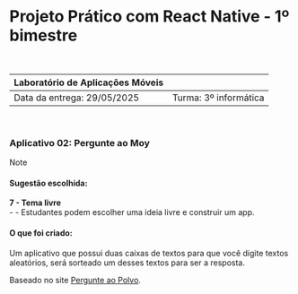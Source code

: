 <h1>Projeto Prático com React Native - 1º bimestre</h1>

<br>

| Laboratório de Aplicações Móveis   	|                       	|
|------------------------------------	|-----------------------	|
| Data da entrega: 29/05/2025        	| Turma: 3º informática 	|  

<br>

 <h3>Aplicativo 02: Pergunte ao Moy</h3>

> [!NOTE]
> <h4>Sugestão escolhida:</h4>
> <b>7 - Tema livre</b><br>
>    - - Estudantes podem escolher uma ideia livre e 
>  construir um app.<br>
> <h4>O que foi criado: </h4>
> <p>Um aplicativo que possui duas caixas de textos para que você digite textos aleatórios, será sorteado um desses textos para ser a resposta. </p>
  
  Baseado no site [Pergunte ao Polvo](https://pergunteaopolvo.com/). 
